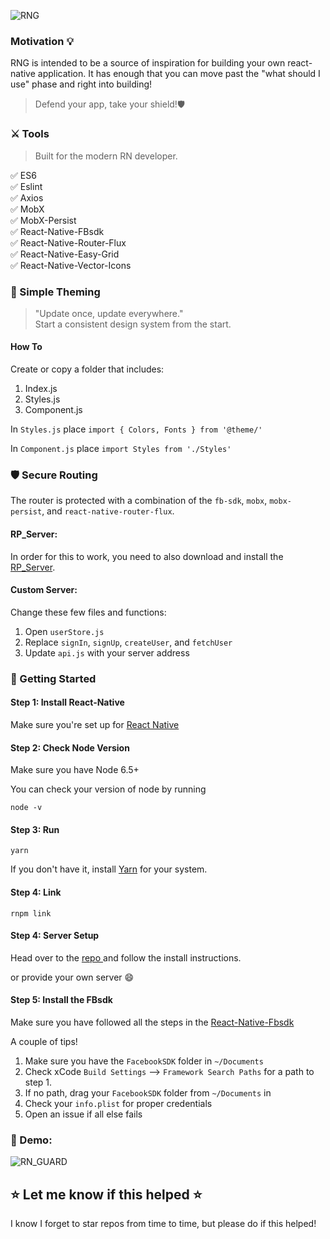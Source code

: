 ![RNG](https://github.com/richTheCreator/RN_GUARD/blob/master/src/assets/images/banner.png?raw=true)
### Motivation :bulb:

RNG is intended to be a source of inspiration for building your own react-native application. It has enough that you can move past the "what should I use" phase and right into building!

> Defend your app, take your shield!🛡

### ⚔️ Tools 
> Built for the modern RN developer. 

:white_check_mark: ES6 <br/>
:white_check_mark: Eslint <br/>
:white_check_mark: Axios <br/>
:white_check_mark: MobX <br/>
:white_check_mark: MobX-Persist <br/>
:white_check_mark: React-Native-FBsdk <br/>
:white_check_mark: React-Native-Router-Flux <br/>
:white_check_mark: React-Native-Easy-Grid <br/>
:white_check_mark: React-Native-Vector-Icons <br/>

###  :art: Simple Theming
> "Update once, update everywhere."<br/>
Start a consistent design system from the start. 

#### How To
Create or copy a folder that includes: <br/>

1. Index.js <br/>
2. Styles.js <br/>
3. Component.js <br/>

In `Styles.js` place `import { Colors, Fonts } from '@theme/'`

In `Component.js` place `import Styles from './Styles'`

### 🛡 Secure Routing 
The router is protected with a combination of the `fb-sdk`, `mobx`, `mobx-persist`, and `react-native-router-flux`. 

#### RP_Server: <br/>
In order for this to work, you need to also download and install the [RP_Server](https://github.com/richTheCreator/RNG-SERVER). 

#### Custom Server: <br/>
Change these few files and functions: 

1. Open `userStore.js` 
2. Replace `signIn`, `signUp`, `createUser`, and `fetchUser`
3. Update `api.js` with your server address

### :beginner: Getting Started

#### Step 1: Install React-Native

Make sure you're set up for [React Native](https://facebook.github.io/react-native/docs/getting-started.html#content)

#### Step 2: Check Node Version
Make sure you have Node 6.5+ <br/>

You can check your version of node by running

```
node -v
```

#### Step 3: Run 

```
yarn
```
If you don't have it, install [Yarn](https://yarnpkg.com/lang/en/docs/install/) for your system.

#### Step 4: Link

```
rnpm link
```

#### Step 4: Server Setup

Head over to the [repo ](https://facebook.github.io/react-native/docs/getting-started.html#content) and follow the install instructions.

or provide your own server :smile:

#### Step 5: Install the FBsdk
Make sure you have followed all the steps in the [React-Native-Fbsdk](https://github.com/facebook/react-native-fbsdk)
 
 A couple of tips!
 1. Make sure you have the `FacebookSDK` folder in `~/Documents`
 2. Check xCode `Build Settings` --> `Framework Search Paths` for a path to step 1.
 3. If no path, drag your `FacebookSDK` folder from `~/Documents` in
 4. Check your `info.plist` for proper credentials
 5. Open an issue if all else fails

### 📱 Demo:

![RN_GUARD](https://github.com/richTheCreator/RN_GUARD/blob/master/src/assets/images/rn_guard_compressed.gif?raw=truee)

## :star: Let me know if this helped :star:
I know I forget to star repos from time to time, but please do if this helped!
